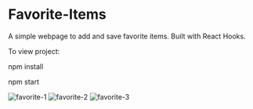 # Favorite-Items

A simple webpage to add and save favorite items. Built with React Hooks.

To view project:

npm install

npm start

![favorite-1](https://i.ibb.co/6mvSsSK/Screen-Shot-2020-05-12-at-3-44-43-PM.png)
![favorite-2](https://i.ibb.co/D4j2j0y/Screen-Shot-2020-05-12-at-3-44-50-PM.png)
![favorite-3](https://i.ibb.co/rZJz3vt/Screen-Shot-2020-05-12-at-3-44-57-PM.png)
